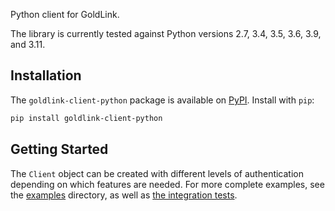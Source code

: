 Python client for GoldLink.

The library is currently tested against Python versions 2.7, 3.4, 3.5, 3.6, 3.9, and 3.11.

## Installation

The `goldlink-client-python` package is available on [PyPI](https://pypi.org/project/goldlink-client-python). Install with `pip`:

```bash
pip install goldlink-client-python
```

## Getting Started

The `Client` object can be created with different levels of authentication depending on which features are needed. For more complete examples, see the [examples](./examples/) directory, as well as [the integration tests](./integration_tests/).
